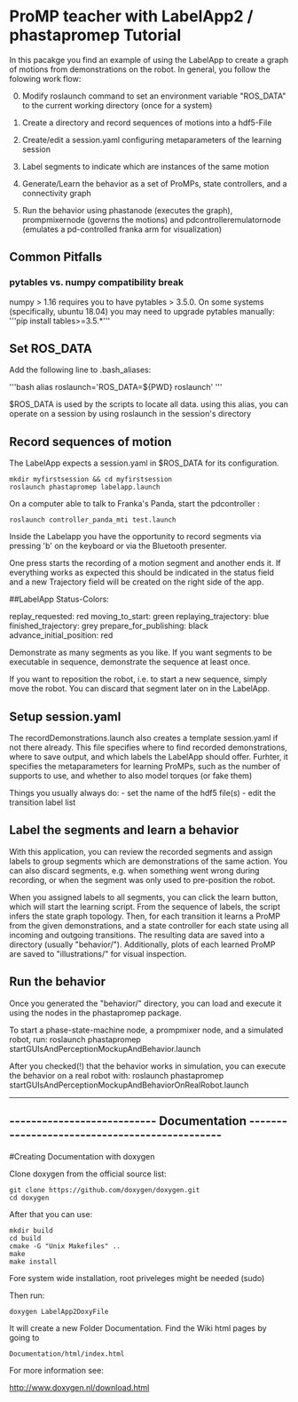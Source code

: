 # ProMP teacher with LabelApp2 / phastapromep Tutorial


In this pacakge you find an example of using the LabelApp to create a graph of motions from demonstrations on the robot. In general, you follow the folowing work flow:

0. Modify roslaunch command to set an environment variable "ROS_DATA" to the current working directory (once for a system)

0. Create a directory and record sequences of motions into a hdf5-File
2. Create/edit a session.yaml configuring metaparameters of the learning session
3. Label segments to indicate which are instances of the same motion
4. Generate/Learn the behavior as a set of ProMPs, state controllers, and a connectivity graph
5. Run the behavior using phastanode (executes the graph), prompmixernode (governs the motions) and pdcontrolleremulatornode (emulates a pd-controlled franka arm for visualization)


## Common Pitfalls

### pytables vs. numpy compatibility break

numpy > 1.16 requires you to have pytables > 3.5.0. On some systems (specifically, ubuntu 18.04) you may need to upgrade pytables manually: 
    '''pip install tables>=3.5.*'''


## Set ROS_DATA

Add the following line to .bash_aliases:

'''bash
alias roslaunch='ROS_DATA=${PWD} roslaunch'
'''

$ROS_DATA is used by the scripts to locate all data. using this alias, you can operate on a session by using roslaunch in the session's directory

## Record sequences of motion

 
The LabelApp expects a session.yaml in $ROS_DATA for its configuration.

    mkdir myfirstsession && cd myfirstsession
    roslaunch phastapromep labelapp.launch

On a computer able to talk to Franka's Panda, start the pdcontroller :

    roslaunch controller_panda_mti test.launch


Inside the Labelapp you have the opportunity to record segments via pressing 'b' on the keyboard or via the Bluetooth presenter.

One press starts the recording of a motion segment and another ends it. If everything works as expected this should be indicated in the status field and a new Trajectory field will be created on the right side of the app.

##LabelApp Status-Colors:

replay_requested:           red
moving_to_start:            green
replaying_trajectory:       blue
finished_trajectory:        grey
prepare_for_publishing:     black
advance_initial_position:   red



Demonstrate as many segments as you like. If you want segments to be executable in sequence, demonstrate the sequence at least once.

If you want to reposition the robot, i.e. to start a new sequence, simply move the robot. You can discard that segment later on in the LabelApp.

## Setup session.yaml

The recordDemonstrations.launch also creates a template session.yaml if not there already. This file specifies where to find recorded demonstrations, where to save output, and which labels the LabelApp should offer. Furhter, it specifies the metaparameters for learning ProMPs, such as the number of supports to use, and whether to also model torques (or fake them)

Things you usually always do:
    - set the name of the hdf5 file(s)
    - edit the transition label list


## Label the segments and learn a behavior

With this application, you can review the recorded segments and assign labels to group segments which are demonstrations of the same action. You can also discard segments, e.g. when something went wrong during recording, or when the segment was only used to pre-position the robot.

When you assigned labels to all segments, you can click the learn button, which will start the learning script. From the sequence of labels, the script infers the state graph topology. Then, for each transition it learns a ProMP from the given demonstrations, and a state controller for each state using all incoming and outgoing transitions.
The resulting data are saved into a directory (usually "behavior/"). Additionally, plots of each learned ProMP are saved to "illustrations/" for visual inspection.

## Run the behavior

Once you generated the "behavior/" directory, you can load and execute it using the nodes in the phastapromep package.

To start a phase-state-machine node, a prompmixer node, and a simulated robot, run:
    roslaunch phastapromep startGUIsAndPerceptionMockupAndBehavior.launch


After you checked(!) that the behavior works in simulation, you can execute the behavior on a real robot with:
    roslaunch phastapromep startGUIsAndPerceptionMockupAndBehaviorOnRealRobot.launch

-------------------------------------------------------------------------------------------
---------------------------    Documentation    ----------------------------------------------
-------------------------------------------------------------------------------------------

#Creating Documentation with doxygen

Clone doxygen from the official source list:

    git clone https://github.com/doxygen/doxygen.git
    cd doxygen

After that you can use:

    mkdir build
    cd build
    cmake -G "Unix Makefiles" ..
    make 
    make install

Fore system wide installation, root priveleges might be needed (sudo)

Then run:

    doxygen LabelApp2DoxyFile



It will create a new Folder Documentation.
Find the Wiki html pages by going to 

    Documentation/html/index.html

For more information see:

http://www.doxygen.nl/download.html




